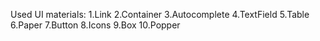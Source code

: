 Used UI materials:
1.Link
2.Container
3.Autocomplete
4.TextField
5.Table
6.Paper
7.Button
8.Icons
9.Box
10.Popper
